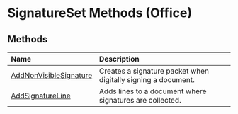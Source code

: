 
# SignatureSet Methods (Office)

## Methods



|**Name**|**Description**|
|:-----|:-----|
|[AddNonVisibleSignature](f8d3a749-9507-628f-2192-552bd4cbb00c.md)|Creates a signature packet when digitally signing a document.|
|[AddSignatureLine](e887431f-8a01-99d7-6c9b-21aaf3d9198d.md)|Adds lines to a document where signatures are collected.|
